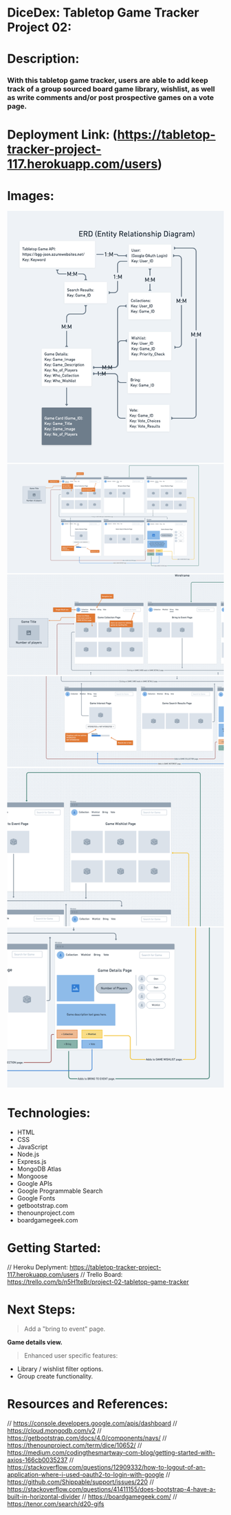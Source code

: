 # DiceDex: Tabletop Game Tracker Project 02:

# Description:
### With this tabletop game tracker, users are able to add keep track of a group sourced board game library, wishlist, as well as write comments and/or post prospective games on a vote page.

# Deployment Link: (https://tabletop-tracker-project-117.herokuapp.com/users)

# Images:
![Tabletop Game Tracker Project ERD](public/images/readme/erd.png)
![Tabletop Game Tracker Project Wireframe](public/images/readme/wire01.png)
![Tabletop Game Tracker Project Wireframe](public/images/readme/wire02.png)
![Tabletop Game Tracker Project Wireframe](public/images/readme/wire03.png)
![Tabletop Game Tracker Project Wireframe](public/images/readme/wire04.png)
![Tabletop Game Tracker Project Wireframe](public/images/readme/wire05.png)

# Technologies:
- HTML
- CSS
- JavaScript
- Node.js
- Express.js
- MongoDB Atlas
- Mongoose
- Google APIs
- Google Programmable Search
- Google Fonts
- getbootstrap.com
- thenounproject.com
- boardgamegeek.com

# Getting Started:
// Heroku Deplyment: https://tabletop-tracker-project-117.herokuapp.com/users
// Trello Board: https://trello.com/b/n5H1teBr/project-02-tabletop-game-tracker

# Next Steps:
>Add a "bring to event" page.

**Game details view.**

>Enhanced user specific features:
- Library / wishlist filter options.
- Group create functionality.

# Resources and References:
// https://console.developers.google.com/apis/dashboard
// https://cloud.mongodb.com/v2
// https://getbootstrap.com/docs/4.0/components/navs/
// https://thenounproject.com/term/dice/10652/
// https://medium.com/codingthesmartway-com-blog/getting-started-with-axios-166cb0035237
// https://stackoverflow.com/questions/12909332/how-to-logout-of-an-application-where-i-used-oauth2-to-login-with-google
// https://github.com/Shippable/support/issues/220
// https://stackoverflow.com/questions/41411155/does-bootstrap-4-have-a-built-in-horizontal-divider
// https://boardgamegeek.com/
// https://tenor.com/search/d20-gifs